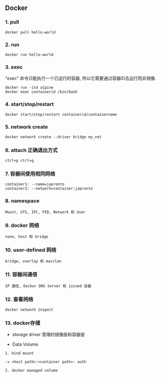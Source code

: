 
## Docker

### 1. pull

```
docker pull hello-world
```

### 2. run
```
docker run hello-world
```

### 3. exec
    
"exec" 命令只能执行一个已运行的容器, 所以它需要通过容器ID去运行而非镜像.
    
```
docker run -itd alpine
docker exec containerid /bin/bash
```

### 4. start/stop/restart
```
docker start/stop/restart containerid/containername
```

### 5. network create 
```
docker network create --driver bridge my_net
```

### 6. attach 正确退出方式 
```
ctrl+p ctrl+q
```

### 7. 容器间使用相同网络
```
container1: --name=japronto
container2: --network=container:japronto
```

### 8. namespace 

```
Mount, UTS, IPC, PID, Network 和 User
```

### 9. docker 网络 

```
none, host 和 bridge
```

### 10. user-defined 网络

```
bridge, overlay 和 macvlan
```

### 11. 容器间通信

```
IP 通信, Docker DNS Server 和 joined 容器

```

### 12. 查看网络

```
docker network inspect
```

### 13. docker存储

   - storage driver 管理的镜像层和容器层

   - Data Volume
   
    1. bind mount
    
    -v <host path>:<container path>: auth
    
    2. docker managed volume
